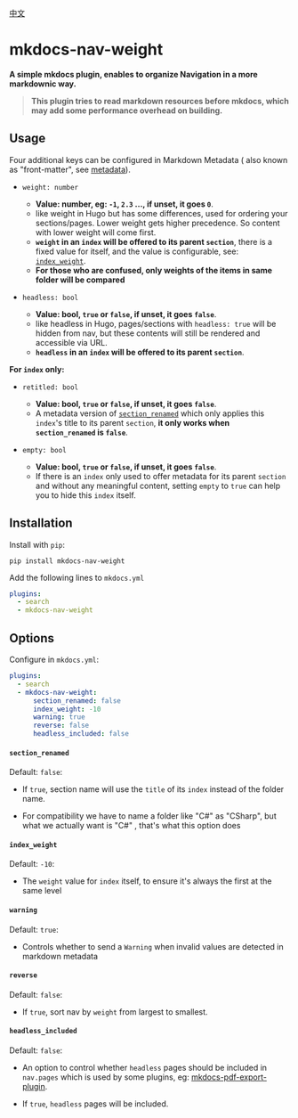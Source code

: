 [中文](./README_CN.md)
# mkdocs-nav-weight

**A simple mkdocs plugin, enables to organize Navigation in a more markdownic way.** 

> **This plugin tries to read markdown resources before mkdocs, which may add some performance overhead on building.**

## Usage

Four additional keys can be configured in Markdown Metadata ( also known as "front-matter", see [metadata](https://www.mkdocs.org/user-guide/writing-your-docs/#meta-data)).

- `weight: number`
    - **Value: number, eg: `-1`, `2.3` ..., if unset, it goes `0`**.
    - like weight in Hugo but has some differences, used for ordering your sections/pages. Lower weight gets higher precedence. So content with lower weight will come first. 
    - **`weight` in an `index` will be offered to its parent `section`**, there is a fixed value for itself, and the value is configurable, see: [`index_weight`](#index_weight).
    - **For those who are confused, only weights of the items in same folder will be compared**

- `headless: bool`
    - **Value: bool, `true` or `false`, if unset, it goes `false`**.
    - like headless in Hugo, pages/sections with `headless: true` will be hidden from nav, but these contents will still be rendered and accessible via URL.
    - **`headless` in an `index` will be offered to its parent `section`**.

**For `index` only:**

- `retitled: bool`
    - **Value: bool, `true` or `false`, if unset, it goes `false`**.
    - A metadata version of [`section_renamed`](#section_renamed) which only applies this `index`'s title to its parent `section`, **it only works when `section_renamed` is `false`**.

- `empty: bool`
    - **Value: bool, `true` or `false`, if unset, it goes `false`**.
    - If there is an `index` only used to offer metadata for its parent `section` and without any meaningful content, setting `empty` to `true` can help you to hide this `index` itself.

## Installation

Install with `pip`:


```shell
pip install mkdocs-nav-weight
```

Add the following lines to `mkdocs.yml`

```yaml
plugins:
  - search
  - mkdocs-nav-weight
```

## Options

Configure in `mkdocs.yml`:

```yaml
plugins:
  - search
  - mkdocs-nav-weight:
      section_renamed: false
      index_weight: -10
      warning: true
      reverse: false
      headless_included: false
```

#### `section_renamed`

Default: `false`:

- If `true`, section name will use the `title` of its `index` instead of the folder name. 

- For compatibility we have to name a folder like "C#" as "CSharp", but what we actually want is "C#" , that's what this option does

#### `index_weight`

Default: `-10`:

- The `weight` value for `index` itself, to ensure it's always the first at the same level

#### `warning`

Default: `true`:

- Controls whether to send a `Warning` when invalid values are detected in markdown metadata

#### `reverse`

Default: `false`:

- If `true`, sort nav by `weight` from largest to smallest.

#### `headless_included`

Default: `false`:

- An option to control whether `headless` pages should be included in `nav.pages` which is used by some plugins, eg: [mkdocs-pdf-export-plugin](https://github.com/zhaoterryy/mkdocs-pdf-export-plugin).

- If `true`, `headless` pages will be included.
